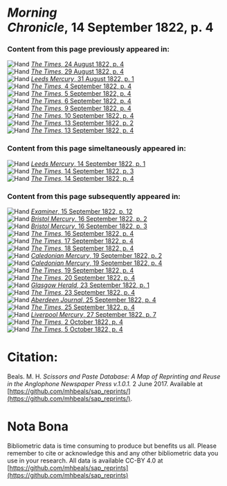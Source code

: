 # *Morning Chronicle*, 14 September 1822, p. 4  
  
### Content from this page previously appeared in:  
![Hand](http://scissorsandpaste.net/wp-content/uploads/2017/06/smallhandpointer.png) [*The Times*, 24 August 1822, p. 4](https://mhbeals.github.io/sap_html/The-Times/The-Times-24-August-1822-p-4)  
![Hand](http://scissorsandpaste.net/wp-content/uploads/2017/06/smallhandpointer.png) [*The Times*, 29 August 1822, p. 4](https://mhbeals.github.io/sap_html/The-Times/The-Times-29-August-1822-p-4)  
![Hand](http://scissorsandpaste.net/wp-content/uploads/2017/06/smallhandpointer.png) [*Leeds Mercury*, 31 August 1822, p. 1](https://mhbeals.github.io/sap_html/Leeds-Mercury/Leeds-Mercury-31-August-1822-p-1)  
![Hand](http://scissorsandpaste.net/wp-content/uploads/2017/06/smallhandpointer.png) [*The Times*, 4 September 1822, p. 4](https://mhbeals.github.io/sap_html/The-Times/The-Times-4-September-1822-p-4)  
![Hand](http://scissorsandpaste.net/wp-content/uploads/2017/06/smallhandpointer.png) [*The Times*, 5 September 1822, p. 4](https://mhbeals.github.io/sap_html/The-Times/The-Times-5-September-1822-p-4)  
![Hand](http://scissorsandpaste.net/wp-content/uploads/2017/06/smallhandpointer.png) [*The Times*, 6 September 1822, p. 4](https://mhbeals.github.io/sap_html/The-Times/The-Times-6-September-1822-p-4)  
![Hand](http://scissorsandpaste.net/wp-content/uploads/2017/06/smallhandpointer.png) [*The Times*, 9 September 1822, p. 4](https://mhbeals.github.io/sap_html/The-Times/The-Times-9-September-1822-p-4)  
![Hand](http://scissorsandpaste.net/wp-content/uploads/2017/06/smallhandpointer.png) [*The Times*, 10 September 1822, p. 4](https://mhbeals.github.io/sap_html/The-Times/The-Times-10-September-1822-p-4)  
![Hand](http://scissorsandpaste.net/wp-content/uploads/2017/06/smallhandpointer.png) [*The Times*, 13 September 1822, p. 2](https://mhbeals.github.io/sap_html/The-Times/The-Times-13-September-1822-p-2)  
![Hand](http://scissorsandpaste.net/wp-content/uploads/2017/06/smallhandpointer.png) [*The Times*, 13 September 1822, p. 4](https://mhbeals.github.io/sap_html/The-Times/The-Times-13-September-1822-p-4)  
  
### Content from this page simeltaneously appeared in:  
![Hand](http://scissorsandpaste.net/wp-content/uploads/2017/06/smallhandpointer.png) [*Leeds Mercury*, 14 September 1822, p. 1](https://mhbeals.github.io/sap_html/Leeds-Mercury/Leeds-Mercury-14-September-1822-p-1)  
![Hand](http://scissorsandpaste.net/wp-content/uploads/2017/06/smallhandpointer.png) [*The Times*, 14 September 1822, p. 3](https://mhbeals.github.io/sap_html/The-Times/The-Times-14-September-1822-p-3)  
![Hand](http://scissorsandpaste.net/wp-content/uploads/2017/06/smallhandpointer.png) [*The Times*, 14 September 1822, p. 4](https://mhbeals.github.io/sap_html/The-Times/The-Times-14-September-1822-p-4)  
  
### Content from this page subsequently appeared in:  
![Hand](http://scissorsandpaste.net/wp-content/uploads/2017/06/smallhandpointer.png) [*Examiner*, 15 September 1822, p. 12](https://mhbeals.github.io/sap_html/Examiner/Examiner-15-September-1822-p-12)  
![Hand](http://scissorsandpaste.net/wp-content/uploads/2017/06/smallhandpointer.png) [*Bristol Mercury*, 16 September 1822, p. 2](https://mhbeals.github.io/sap_html/Bristol-Mercury/Bristol-Mercury-16-September-1822-p-2)  
![Hand](http://scissorsandpaste.net/wp-content/uploads/2017/06/smallhandpointer.png) [*Bristol Mercury*, 16 September 1822, p. 3](https://mhbeals.github.io/sap_html/Bristol-Mercury/Bristol-Mercury-16-September-1822-p-3)  
![Hand](http://scissorsandpaste.net/wp-content/uploads/2017/06/smallhandpointer.png) [*The Times*, 16 September 1822, p. 4](https://mhbeals.github.io/sap_html/The-Times/The-Times-16-September-1822-p-4)  
![Hand](http://scissorsandpaste.net/wp-content/uploads/2017/06/smallhandpointer.png) [*The Times*, 17 September 1822, p. 4](https://mhbeals.github.io/sap_html/The-Times/The-Times-17-September-1822-p-4)  
![Hand](http://scissorsandpaste.net/wp-content/uploads/2017/06/smallhandpointer.png) [*The Times*, 18 September 1822, p. 4](https://mhbeals.github.io/sap_html/The-Times/The-Times-18-September-1822-p-4)  
![Hand](http://scissorsandpaste.net/wp-content/uploads/2017/06/smallhandpointer.png) [*Caledonian Mercury*, 19 September 1822, p. 2](https://mhbeals.github.io/sap_html/Caledonian-Mercury/Caledonian-Mercury-19-September-1822-p-2)  
![Hand](http://scissorsandpaste.net/wp-content/uploads/2017/06/smallhandpointer.png) [*Caledonian Mercury*, 19 September 1822, p. 4](https://mhbeals.github.io/sap_html/Caledonian-Mercury/Caledonian-Mercury-19-September-1822-p-4)  
![Hand](http://scissorsandpaste.net/wp-content/uploads/2017/06/smallhandpointer.png) [*The Times*, 19 September 1822, p. 4](https://mhbeals.github.io/sap_html/The-Times/The-Times-19-September-1822-p-4)  
![Hand](http://scissorsandpaste.net/wp-content/uploads/2017/06/smallhandpointer.png) [*The Times*, 20 September 1822, p. 4](https://mhbeals.github.io/sap_html/The-Times/The-Times-20-September-1822-p-4)  
![Hand](http://scissorsandpaste.net/wp-content/uploads/2017/06/smallhandpointer.png) [*Glasgow Herald*, 23 September 1822, p. 1](https://mhbeals.github.io/sap_html/Glasgow-Herald/Glasgow-Herald-23-September-1822-p-1)  
![Hand](http://scissorsandpaste.net/wp-content/uploads/2017/06/smallhandpointer.png) [*The Times*, 23 September 1822, p. 4](https://mhbeals.github.io/sap_html/The-Times/The-Times-23-September-1822-p-4)  
![Hand](http://scissorsandpaste.net/wp-content/uploads/2017/06/smallhandpointer.png) [*Aberdeen Journal*, 25 September 1822, p. 4](https://mhbeals.github.io/sap_html/Aberdeen-Journal/Aberdeen-Journal-25-September-1822-p-4)  
![Hand](http://scissorsandpaste.net/wp-content/uploads/2017/06/smallhandpointer.png) [*The Times*, 25 September 1822, p. 4](https://mhbeals.github.io/sap_html/The-Times/The-Times-25-September-1822-p-4)  
![Hand](http://scissorsandpaste.net/wp-content/uploads/2017/06/smallhandpointer.png) [*Liverpool Mercury*, 27 September 1822, p. 7](https://mhbeals.github.io/sap_html/Liverpool-Mercury/Liverpool-Mercury-27-September-1822-p-7)  
![Hand](http://scissorsandpaste.net/wp-content/uploads/2017/06/smallhandpointer.png) [*The Times*, 2 October 1822, p. 4](https://mhbeals.github.io/sap_html/The-Times/The-Times-2-October-1822-p-4)  
![Hand](http://scissorsandpaste.net/wp-content/uploads/2017/06/smallhandpointer.png) [*The Times*, 5 October 1822, p. 4](https://mhbeals.github.io/sap_html/The-Times/The-Times-5-October-1822-p-4)  


# Citation: 

Beals. M. H. *Scissors and Paste Database: A Map of Reprinting and Reuse in the Anglophone Newspaper Press v.1.0.1.* 2 June 2017. Available at [https://github.com/mhbeals/sap_reprints/](https://github.com/mhbeals/sap_reprints/). 

# Nota Bona

Bibliometric data is time consuming to produce but benefits us all. Please remember to cite or acknowledge this and any other bibliometric data you use in your research. All data is available CC-BY 4.0 at [https://github.com/mhbeals/sap_reprints](https://github.com/mhbeals/sap_reprints)